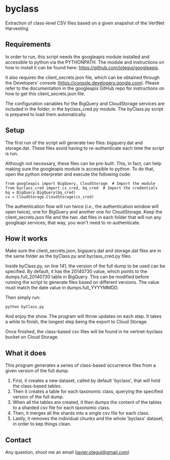 byclass
=======

Extraction of class-level CSV files based on a given snapshot of the VertNet Harvesting.

Requirements
------------

In order to run, this script needs the googleapis module installed and accessible to python via the PYTHONPATH. The module and instructions on how to install it can be found here: https://github.com/jotegui/googleapis.

It also requires the client_secrets.json file, which can be obtained through the Developers' console (https://console.developers.google.com). Please refer to the documentation in the googleapis GitHub repo for instructions on how to get this client_secrets.json file.

The configuration variables for the BigQuery and CloudStorage services are included in the folder, in the byclass_cred.py module. The byClass.py script is prepared to load them automatically.

Setup
-----

The first run of the script will generate two files: bigquery.dat and storage.dat. These files avoid having to re-authenticate each time the script is run.

Although not necessary, these files can be pre-built. This, in fact, can help making sure the googleapis module is accessible to python. To do that, open the python interpreter and execute the following code:

    from googleapis import BigQuery, CloudStorage  # Import the module
    from byclass_cred import cs_cred, bq_cred  # Import the credentials
    bq = BigQuery.BigQuery(bq_cred)
    cs = CloudStorage.CloudStorage(cs_cred)

The authentication flow will run twice (_i.e._, the authentication window will open twice), one for BigQuery and another one for CloudStorage. Keep the client_secrets.json file and the two .dat files in each folder that will run any googleapi services; that way, you won't need to re-authenticate.

How it works
------------

Make sure the client_secrets.json, bigquery.dat and storage.dat files are in the same folder as the byClass.py and byclass_cred.py files.

Inside byClass.py, on line 141, the version of the full dump to be used can be specified. By default, it has the 20140730 value, which points to the dumps.full_20140730 table in BigQuery. This can be modified before running the script to generate files based on different versions. The value must match the date value in dumps.full_YYYYMMDD.

Then simply run:

    python byClass.py

And enjoy the show. The program will throw updates on each step. It takes a while to finish, the longest step being the export to Cloud Storage.

Once finished, the class-based csv files will be found in he vertnet-byclass bucket on Cloud Storage.

What it does
------------

This program generates a series of class-based occurrence files from a given version of the full dump.

1. First, it creates a new dataset, called by default 'byclass', that will hold the class-based tables.
2. Then it creates a table for each taxonomic class, querying the specified version of the full dump.
3. When all the tables are created, it then dumps the content of the tables to a sharded csv file for each taxonomic class.
4. Then, it merges all the shards into a single csv file for each class.
5. Lastly, it removes the individual chunks and the whole 'byclass' dataset, in order to kep things clean.

Contact
-------

Any question, shoot me an email (javier.otegui@gmail.com)
